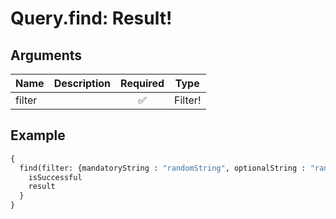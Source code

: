 # Query.find: Result!
                 
## Arguments
| Name | Description | Required | Type |
| :--- | :---------- | :------: | :--: |
| filter |  | ✅ | Filter! |
            
## Example
```graphql
{
  find(filter: {mandatoryString : "randomString", optionalString : "randomString", mandatoryNumber : 6555952426589503716, optionalNumber : 2874083720481505779}) {
    isSuccessful
    result
  }
}

```